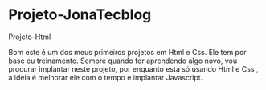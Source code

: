 # Projeto-JonaTecblog
 Projeto-Html
 
 Bom este é um dos meus primeiros projetos em Html e Css. Ele tem por base eu treinamento.
 Sempre quando for aprendendo algo novo, vou procurar implantar neste projeto, por enquanto esta só usando Html e Css , a idéia é melhorar ele com o tempo e implantar Javascript. 
 
